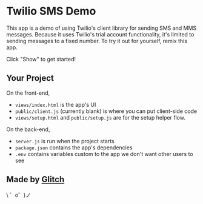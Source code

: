 Twilio SMS Demo
===============

This app is a demo of using Twilio's client library for sending SMS and MMS messages. Because it uses Twilio's trial account functionality, it's limited to sending messages to a fixed number. To try it out for yourself, remix this app.

Click "Show" to get started!

Your Project
------------

On the front-end,
* `views/index.html` is the app's UI
* `public/client.js` (currently blank) is where you can put client-side code
* `views/setup.html` and `public/setup.js` are for the setup helper flow.

On the back-end,
* `server.js` is run when the project starts
* `package.json` contains the app's dependencies
* `.env` contains variables custom to the app we don't want other users to see


Made by [Glitch](https://glitch.com/)
-------------------

\ ゜o゜)ノ
